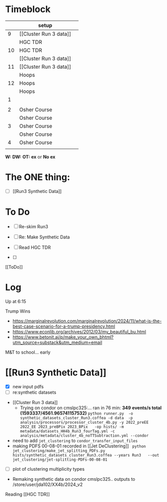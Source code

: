# Timeblock

|     | setup                  |     |
| --- | ---------------------- | --- |
| 9   | [[Cluster Run 3 data]] |     |
|     | HGC TDR                |     |
| 10  | HGC TDR                |     |
|     | [[Cluster Run 3 data]] |     |
| 11  | [[Cluster Run 3 data]] |     |
|     | Hoops                  |     |
| 12  | Hoops                  |     |
|     | Hoops                  |     |
| 1   |                        |     |
|     |                        |     |
| 2   | Osher Course           |     |
|     | Osher Course           |     |
| 3   | Osher Course           |     |
|     | Osher Course           |     |
| 4   | Osher Course           |     |
|     |                        |     |

**W:**
**DW:**
**OT:**
**ex** or **No ex**

# The ONE thing: 
- [ ] [[Run3 Synthetic Data]]


# To Do
- [ ] Re-skim Run3
- [ ] Re: Make Synthetic Data
- [ ] Read HGC TDR

- [ ] 

[[ToDo]]

# Log

Up at 6:15

Trump Wins
- https://marginalrevolution.com/marginalrevolution/2024/11/what-is-the-best-case-scenario-for-a-trump-presidency.html
- https://www.econlib.org/archives/2012/03/my_beautiful_bu.html
- https://www.betonit.ai/p/make_your_own_bhtml?utm_source=substack&utm_medium=email

M&T to school... early 



# [[Run3 Synthetic Data]]
- [x] new input pdfs
- [ ] re:synthetic datasets
- [[Cluster Run 3 data]]
	- Trying on condor on cmslpc325:... ran in 76 min:  **349** **events/s total (****1593337****/****4561.965741157532****)**
	` python runner.py  -o synthetic_datasets_cluster_Run3.coffea -d data  -p analysis/processors/processor_cluster_4b.py -y 2022_preEE 2022_EE 2023_preBPix 2023_BPix   -op hists/ -m metadata/datasets_HH4b_Run3_fourTag.yml -c analysis/metadata/cluster_4b_noTTSubtraction.yml --condor `
- need to add `jet_clustering` to `condor_transfer_input_files`
- making PDFS 00-08-01 recorded in [[Jet DeClustering]]
	` python  jet_clustering/make_jet_splitting_PDFs.py hists/synthetic_datasets_cluster_Run3.coffea --years Run3   --out jet_clustering/jet-splitting-PDFs-00-08-01`
- [ ] plot of clustering multiplicity types 
- Remaking synthetic data on condor cmslpc325.. outputs to /store/user/jda102/XX4b/2024_v2 

Reading [[HGC TDR]]
